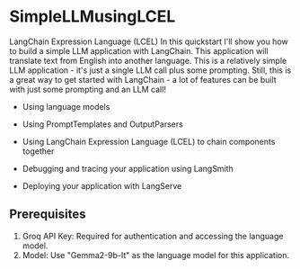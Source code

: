 # SimpleLLMusingLCEL
LangChain Expression Language (LCEL)
In this quickstart I'll show you how to build a simple LLM application with LangChain. This application will translate text from English into another language. This is a relatively simple LLM application - it's just a single LLM call plus some prompting. Still, this is a great way to get started with LangChain - a lot of features can be built with just some prompting and an LLM call!

- Using language models

- Using PromptTemplates and OutputParsers

- Using LangChain Expression Language (LCEL) to chain components together

- Debugging and tracing your application using LangSmith

- Deploying your application with LangServe

## Prerequisites
1) Groq API Key: Required for authentication and accessing the language model.
2) Model: Use "Gemma2-9b-It" as the language model for this application.
